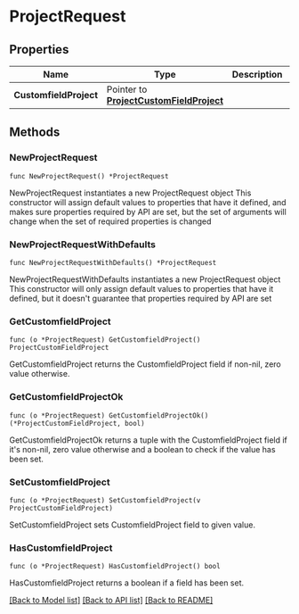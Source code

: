 # ProjectRequest

## Properties

Name | Type | Description | Notes
------------ | ------------- | ------------- | -------------
**CustomfieldProject** | Pointer to [**ProjectCustomFieldProject**](ProjectCustomFieldProject.md) |  | [optional] 

## Methods

### NewProjectRequest

`func NewProjectRequest() *ProjectRequest`

NewProjectRequest instantiates a new ProjectRequest object
This constructor will assign default values to properties that have it defined,
and makes sure properties required by API are set, but the set of arguments
will change when the set of required properties is changed

### NewProjectRequestWithDefaults

`func NewProjectRequestWithDefaults() *ProjectRequest`

NewProjectRequestWithDefaults instantiates a new ProjectRequest object
This constructor will only assign default values to properties that have it defined,
but it doesn't guarantee that properties required by API are set

### GetCustomfieldProject

`func (o *ProjectRequest) GetCustomfieldProject() ProjectCustomFieldProject`

GetCustomfieldProject returns the CustomfieldProject field if non-nil, zero value otherwise.

### GetCustomfieldProjectOk

`func (o *ProjectRequest) GetCustomfieldProjectOk() (*ProjectCustomFieldProject, bool)`

GetCustomfieldProjectOk returns a tuple with the CustomfieldProject field if it's non-nil, zero value otherwise
and a boolean to check if the value has been set.

### SetCustomfieldProject

`func (o *ProjectRequest) SetCustomfieldProject(v ProjectCustomFieldProject)`

SetCustomfieldProject sets CustomfieldProject field to given value.

### HasCustomfieldProject

`func (o *ProjectRequest) HasCustomfieldProject() bool`

HasCustomfieldProject returns a boolean if a field has been set.


[[Back to Model list]](../README.md#documentation-for-models) [[Back to API list]](../README.md#documentation-for-api-endpoints) [[Back to README]](../README.md)


